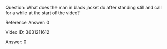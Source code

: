 Question: What does the man in black jacket do after standing still and call for a while at the start of the video?

Reference Answer: 0

Video ID: 3631211612

Answer: 0

